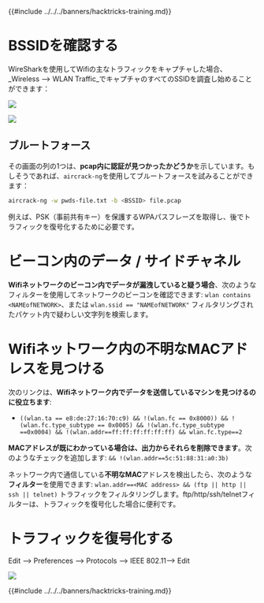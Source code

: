 {{#include ../../../banners/hacktricks-training.md}}

# BSSIDを確認する

WireSharkを使用してWifiの主なトラフィックをキャプチャした場合、_Wireless --> WLAN Traffic_でキャプチャのすべてのSSIDを調査し始めることができます：

![](<../../../images/image (424).png>)

![](<../../../images/image (425).png>)

## ブルートフォース

その画面の列の1つは、**pcap内に認証が見つかったかどうか**を示しています。もしそうであれば、`aircrack-ng`を使用してブルートフォースを試みることができます：
```bash
aircrack-ng -w pwds-file.txt -b <BSSID> file.pcap
```
例えば、PSK（事前共有キー）を保護するWPAパスフレーズを取得し、後でトラフィックを復号化するために必要です。

# ビーコン内のデータ / サイドチャネル

**Wifiネットワークのビーコン内でデータが漏洩していると疑う場合**、次のようなフィルターを使用してネットワークのビーコンを確認できます: `wlan contains <NAMEofNETWORK>`、または `wlan.ssid == "NAMEofNETWORK"` フィルタリングされたパケット内で疑わしい文字列を検索します。

# Wifiネットワーク内の不明なMACアドレスを見つける

次のリンクは、**Wifiネットワーク内でデータを送信しているマシンを見つけるのに役立ちます**:

- `((wlan.ta == e8:de:27:16:70:c9) && !(wlan.fc == 0x8000)) && !(wlan.fc.type_subtype == 0x0005) && !(wlan.fc.type_subtype ==0x0004) && !(wlan.addr==ff:ff:ff:ff:ff:ff) && wlan.fc.type==2`

**MACアドレスが既にわかっている場合は、出力からそれらを削除できます**。次のようなチェックを追加します: `&& !(wlan.addr==5c:51:88:31:a0:3b)`

ネットワーク内で通信している**不明なMAC**アドレスを検出したら、次のような**フィルター**を使用できます: `wlan.addr==<MAC address> && (ftp || http || ssh || telnet)` トラフィックをフィルタリングします。ftp/http/ssh/telnetフィルターは、トラフィックを復号化した場合に便利です。

# トラフィックを復号化する

Edit --> Preferences --> Protocols --> IEEE 802.11--> Edit

![](<../../../images/image (426).png>)

{{#include ../../../banners/hacktricks-training.md}}
